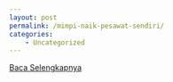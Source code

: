 ```yaml
---
layout: post
permalink: /mimpi-naik-pesawat-sendiri/
categories:
    - Uncategorized
---
```


[Baca Selengkapnya](/09)